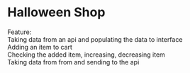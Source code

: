 # Halloween Shop

Feature: <br/>
    Taking data from an api and populating the data to interface<br/>
    Adding an item to cart <br/>
    Checking the added item, increasing, decreasing item<br/>
    Taking data from from and sending to the api<br/>
